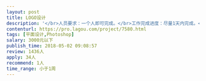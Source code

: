 ```yaml
---                
layout: post       
title: LOGO设计           
description: '</br>人员要求：一个人即可完成。</br>工作完成进度：尽量1天内完成。</br>设计要求：公司名称的字体设计</br>用于场景：APP、微信公众号、网站</br>APP参考字体设计示例：虎嗅、支付宝、知乎、得到、原麦山丘</br>'     
contenturl: https://pro.lagou.com/project/7580.html      
tags: [平面设计,Photoshop]            
salary: 3000元以下          
publish_time: 2018-05-02 09:08:57         
review: 1436人                   
apply: 34人                   
recommend: 1人                   
time_range: 小于1周              
---                 
```

